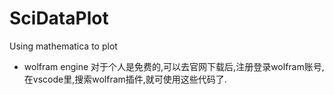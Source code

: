 # SciDataPlot
 Using mathematica to plot
- wolfram engine 对于个人是免费的,可以去官网下载后,注册登录wolfram账号,在vscode里,搜索wolfram插件,就可使用这些代码了.